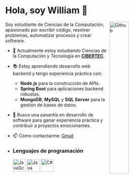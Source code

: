 # Hola, soy William 👋

<img width="35%" align="right" alt="Github" src="https://user-images.githubusercontent.com/48678280/88862734-4903af80-d201-11ea-968b-9c939d88a37c.gif" />

Soy estudiante de Ciencias de la Computación, apasionado por escribir código, resolver problemas, automatizar procesos y crear software.

- 🔭 Actualmente estoy estudiando Ciencias de la Computación y Tecnología en **[CIBERTEC](https://www.cibertec.edu.pe/)**.
- 📚 Estoy aprendiendo desarrollo web backend y tengo experiencia práctica con:
   - **Node.js** para la construcción de APIs.
   - **Spring Boot** para aplicaciones backend robustas.
   - **MongoDB**, **MySQL** y **SQL Server** para la gestión de bases de datos.
- 👯 Busco una pasantía en desarrollo de software para ganar experiencia práctica y contribuir a proyectos emocionantes.
- 📫 Cómo contactarme: [Gmail](https://mail.google.com/mail/?view=cm&fs=1&to=willycalderon019@gmail.com)

- ### Lenguajes de programación
  <img src="https://cdn.jsdelivr.net/gh/devicons/devicon/icons/javascript/javascript-original.svg" alt="JavaScript" width="40" height="40"/>
  <img src="https://cdn.jsdelivr.net/gh/devicons/devicon/icons/java/java-original.svg" alt="Java" width="40" height="40"/>
  <img src="https://cdn.jsdelivr.net/gh/devicons/devicon/icons/csharp/csharp-original.svg" alt="C#" width="40" height="40"/>
